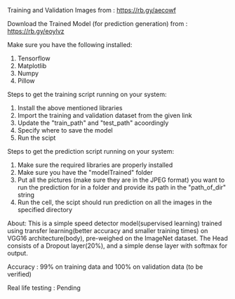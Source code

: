 Training and Validation Images from : https://rb.gy/aecowf

Download the Trained Model (for prediction generation) from : https://rb.gy/eoylvz

Make sure you have the following installed:
1. Tensorflow
2. Matplotlib
3. Numpy
4. Pillow

Steps to get the training script running on your system:
1. Install the above mentioned libraries
2. Import the training and validation dataset from the given link
3. Update the "train_path" and "test_path" acoordingly
4. Specify where to save the model
5. Run the scipt

Steps to get the prediction script running on your system:
1. Make sure the required libraries are properly installed
2. Make sure you have the "modelTrained" folder
3. Put all the pictures (make sure they are in the JPEG format) you want to run the prediction for in a folder and provide its path in the "path_of_dir" string
4. Run the cell, the scipt should run prediction on all the images in the specified directory


About:
This is a simple speed detector model(supervised learning) trained using transfer learning(better accuracy and smaller training times) on VGG16 architecture(body), pre-weighed on the ImageNet dataset.
The Head consists of a Dropout layer(20%), and a simple dense layer with softmax for output.

Accuracy : 99% on training data and 100% on validation data (to be verified)

Real life testing : Pending

